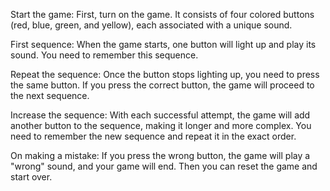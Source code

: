Start the game:
First, turn on the game. It consists of four colored buttons (red, blue, green, and yellow), each associated with a unique sound.

First sequence:
When the game starts, one button will light up and play its sound. You need to remember this sequence.

Repeat the sequence:
Once the button stops lighting up, you need to press the same button. If you press the correct button, the game will proceed to the next sequence.

Increase the sequence:
With each successful attempt, the game will add another button to the sequence, making it longer and more complex. You need to remember the new sequence and repeat it in the exact order.

On making a mistake:
If you press the wrong button, the game will play a "wrong" sound, and your game will end. Then you can reset the game and start over.
